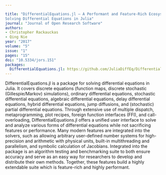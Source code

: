 ```yaml
---

title: "DifferentialEquations.jl – A Performant and Feature-Rich Ecosystem for
Solving Differential Equations in Julia"
journal: "Journal of Open Research Software"
authors:
- Christopher Rackauckas
- Qing Nie
year: "2017"
volume: "5"
issue: "1"
pages: "15"
doi: "10.5334/jors.151"
packages:
  DifferentialEquations.jl: https://github.com/JuliaDiffEq/DifferentialEquations.jl
---
```


DifferentialEquations.jl is a package for solving differential equations in Julia. It covers discrete equations (function maps, discrete stochastic (Gillespie/Markov) simulations), ordinary differential equations, stochastic differential equations, algebraic differential equations, delay differential equations, hybrid differential equations, jump diffusions, and (stochastic) partial differential equations. Through extensive use of multiple dispatch, metaprogramming, plot recipes, foreign function interfaces (FFI), and call-overloading, DifferentialEquations.jl offers a unified user interface to solve and analyze various forms of differential equations while not sacrificing features or performance. Many modern features are integrated into the solvers, such as allowing arbitrary user-defined number systems for high-precision and arithmetic with physical units, built-in multithreading and parallelism, and symbolic calculation of Jacobians. Integrated into the package is an algorithm testing and benchmarking suite to both ensure accuracy and serve as an easy way for researchers to develop and distribute their own methods. Together, these features build a highly extendable suite which is feature-rich and highly performant.
